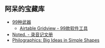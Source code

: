 ## 阿呆的宝藏库

- [99种武器](https://mp.weixin.qq.com/s/_v-NemMjpKc8LMTQO6S5Kg)
  - [Airtable Gridview - 99款软件工具](https://airtable.com/shrQQN6A99QLzvo6W/tblB6ynWfJp1PT00j)
- [Noted. - 录音记文册](https://apps.apple.com/cn/app/noted-%E5%BD%95%E9%9F%B3%E8%AE%B0%E6%96%87%E5%86%8C/id1149425482)
- [Philographics: Big Ideas in Simple Shapes](https://studiocarreras.com/philographics)
